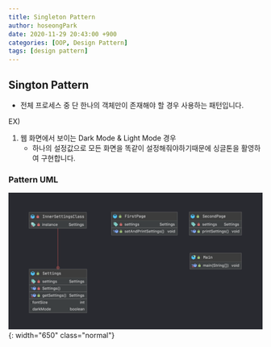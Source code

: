 ```yaml
---
title: Singleton Pattern
author: hoseongPark
date: 2020-11-29 20:43:00 +900
categories: [OOP, Design Pattern]
tags: [design pattern]
---
```


## Sington Pattern
- 전체 프로세스 중 단 한나의 객체만이 존재해야 할 경우 사용하는 패턴입니다.

EX)
1. 웹 화면에서 보이는 Dark Mode & Light Mode 경우
   - 하나의 설정값으로 모든 화면을 똑같이 설정해줘야하기때문에 싱글톤을 활영하여 구현합니다.

### Pattern UML

![singleton uml](/img/design-pattern/singleton.png){: width="650" class="normal"}